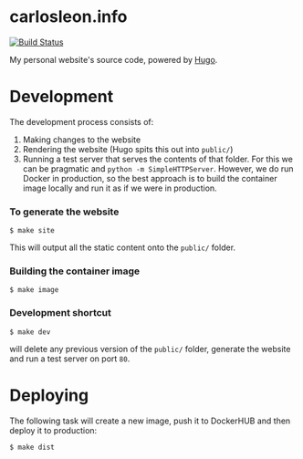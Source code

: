 carlosleon.info
===============

[![Build Status](https://travis-ci.org/mongrelion/carlosleon.info.svg?branch=master)](https://travis-ci.org/mongrelion/carlosleon.info)

My personal website's source code, powered by [Hugo].

[Hugo]: https://gohugo.io/

# Development
The development process consists of:
1. Making changes to the website
2. Rendering the website (Hugo spits this out into `public/`)
3. Running a test server that serves the contents of that folder. For this we can
   be pragmatic and `python -m SimpleHTTPServer`. However, we do run Docker in
   production, so the best approach is to build the container image locally
   and run it as if we were in production.

### To generate the website
```
$ make site
```

This will output all the static content onto the `public/` folder.

### Building the container image
```
$ make image
```

### Development shortcut
```
$ make dev
```

will delete any previous version of the `public/` folder, generate the website
and run a test server on port `80`.

# Deploying

The following task will create a new image, push it to DockerHUB and then
deploy it to production:

```
$ make dist
```
